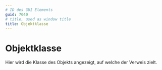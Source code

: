 ```yaml
---
# ID des GUI Elements
guid: 7040
# title, used as window title
title: Objektklasse
---
```


# Objektklasse

Hier wird die Klasse des Objekts angezeigt, auf welche der Verweis zielt.

